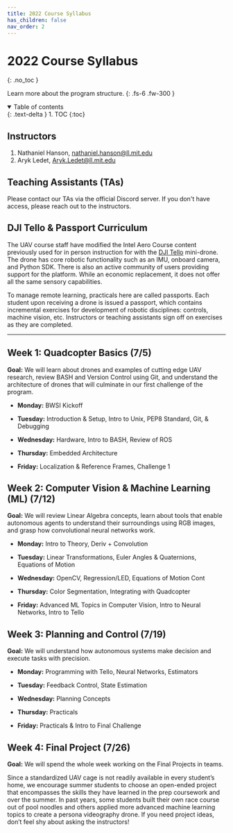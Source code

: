```yaml
---
title: 2022 Course Syllabus
has_children: false
nav_order: 2
---
```


# 2022 Course Syllabus
{: .no_toc }

Learn more about the program structure.
{: .fs-6 .fw-300 }

<details open markdown="block">
  <summary>
    Table of contents
  </summary>
  {: .text-delta }
1. TOC
{:toc}
</details>

## Instructors

1. Nathaniel Hanson, [nathaniel.hanson@ll.mit.edu](mailto:nathaniel.hanson@ll.mit.edu)
2. Aryk Ledet, [Aryk.Ledet@ll.mit.edu](mailto:Aryk.Ledet@ll.mit.edu)

## Teaching Assistants (TAs)

<!-- TODO: Should there be a mailing list for TAs + Instructors? -->
Please contact our TAs via the official Discord server. If you don't have access, please reach out to the instructors.

## DJI Tello & Passport Curriculum

The UAV course staff have modified the Intel Aero Course content previously used for in person instruction for with the [DJI Tello](https://www.ryzerobotics.com/tello) mini-drone. The drone has core robotic functionality such as an IMU, onboard camera, and Python SDK. There is also an active community of users providing support for the platform. While an economic replacement, it does not offer all the same sensory capabilities.

To manage remote learning, practicals here are called passports. Each student upon receiving a drone is issued a passport, which contains incremental exercises for development of robotic disciplines: controls, machine vision, etc. Instructors or teaching assistants sign off on exercises as they are completed.

---

## Week 1: Quadcopter Basics (7/5)

**Goal:** We will learn about drones and examples of cutting edge UAV research, review BASH and Version Control using Git, and understand the architecture of drones that will culminate in our first challenge of the program.

- **Monday:** BWSI Kickoff

- **Tuesday:** Introduction & Setup, Intro to Unix, PEP8 Standard, Git, & Debugging

- **Wednesday:** Hardware, Intro to BASH, Review of ROS

- **Thursday:** Embedded Architecture

- **Friday:** Localization & Reference Frames, Challenge 1

## Week 2: Computer Vision & Machine Learning (ML) (7/12)

**Goal:** We will review Linear Algebra concepts, learn about tools that enable autonomous agents to understand their surroundings using RGB images, and grasp how convolutional neural networks work.

- **Monday:** Intro to Theory, Deriv + Convolution

- **Tuesday:** Linear Transformations, Euler Angles & Quaternions, Equations of Motion

- **Wednesday:** OpenCV, Regression/LED, Equations of Motion Cont

- **Thursday:** Color Segmentation, Integrating with Quadcopter

- **Friday:** Advanced ML Topics in Computer Vision, Intro to Neural Networks, Intro to Tello

## Week 3: Planning and Control (7/19)

**Goal:** We will understand how autonomous systems make decision and execute tasks with precision.

- **Monday:** Programming with Tello, Neural Networks, Estimators

- **Tuesday:** Feedback Control, State Estimation

- **Wednesday:** Planning Concepts

- **Thursday:** Practicals

- **Friday:** Practicals & Intro to Final Challenge

## Week 4: Final Project (7/26)

**Goal:** We will spend the whole week working on the Final Projects in teams.

Since a standardized UAV cage is not readily available in every student’s home, we encourage summer students to choose an open-ended project that encompasses the skills they have learned in the prep coursework and over the summer. In past years, some students built their own race course out of pool noodles and others applied more advanced machine learning topics to create a persona videography drone. If you need project ideas, don’t feel shy about asking the instructors!